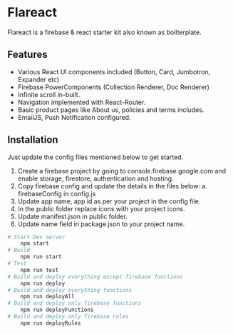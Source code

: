 # Flareact

Flareact is a firebase & react starter kit also known as boilterplate.

## Features

- Various React UI components included (Button, Card, Jumbotron, Expander etc)
- Firebase PowerComponents (Collection Renderer, Doc Renderer)
- Infinite scroll in-built.
- Navigation implemented with React-Router.
- Basic product pages like About us, policies and terms includes.
- EmailJS, Push Notification configured.

## Installation

Just update the config files mentioned below to get started.

1. Create a firebase project by going to console.firebase.google.com and enable
   storage, firestore, authentication and hosting.
2. Copy firebase config and update the details in the files below: a.
   firebaseConfig in config.js
3. Update app name, app id as per your project in the config file.
4. In the public folder replace icons with your project icons.
5. Update manifest.json in public folder.
6. Update name field in package.json to your project name.

```bash
# Start Dev Server
    npm start
# Build
    npm run start
# Test
    npm run test
# Build and deploy everything except firebase functions
    npm run deploy
# Build and deploy everything functions
    npm run deployAll
# Build and deploy only firebase functions
    npm run deployFunctions
# Build and deploy only firebase rules
    npm run deployRules
```
